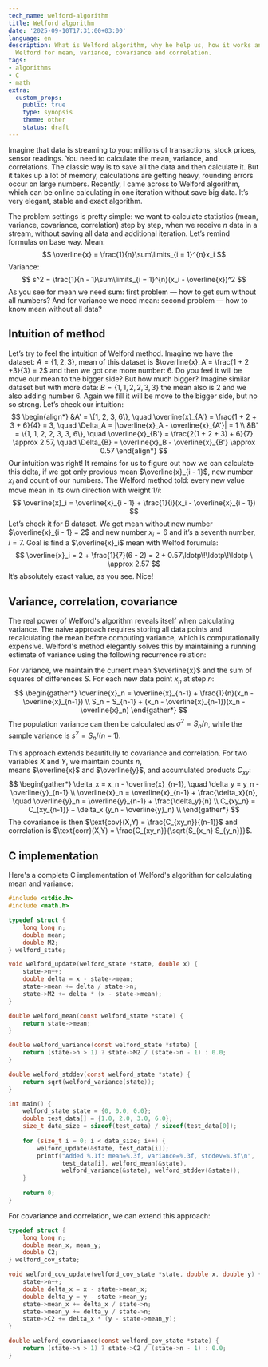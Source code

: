 ```yaml
---
tech_name: welford-algorithm
title: Welford algorithm
date: '2025-09-10T17:31:00+03:00'
language: en
description: What is Welford algorithm, why he help us, how it works and C implementation.
  Welford for mean, variance, covariance and correlation.
tags:
- algorithms
- C
- math
extra:
  custom_props:
    public: true
    type: synopsis
    theme: other
    status: draft
---
```


Imagine that data is streaming to you: millions of transactions, stock prices, sensor readings. You need to calculate the mean, variance, and correlations. The classic way is to save all the data and then calculate it. But it takes up a lot of memory, calculations are getting heavy, rounding errors occur on large numbers. Recently, I came across to Welford algorithm, which can be online calculating in one iteration without save big data. It’s very elegant, stable and exact algorithm.

The problem settings is pretty simple: we want to calculate statistics (mean, variance, covariance, correlation) step by step, when we receive $n$ data in a stream, without saving all data and additional iteration. Let’s remind formulas on base way. Mean:
$$
\overline{x} = \frac{1}{n}\sum\limits_{i = 1}^{n}x_i
$$
Variance:
$$
s^2 = \frac{1}{n - 1}\sum\limits_{i = 1}^{n}(x_i - \overline{x})^2
$$
As you see for mean we need sum: first problem — how to get sum without all numbers? And for variance we need mean: second problem — how to know mean without all data?

## Intuition of method
Let’s try to feel the intuition of Welford method. Imagine we have the dataset: $A = \{1, 2, 3\}$, mean of this dataset is $\overline{x}_A = \frac{1 + 2 +3}{3} = 2$ and then we got one more number: $6$. Do you feel it will be move our mean to the bigger side? But how much bigger? Imagine similar dataset but with more data: $B = \{1, 1, 2, 2, 3, 3\}$ the mean also is $2$ and we also adding number $6$. Again we fill it will be move to the bigger side, but no so strong. Let’s check our intuition:
$$
\begin{align*}
&A' = \{1, 2, 3, 6\}, \quad \overline{x}_{A'} = \frac{1 + 2 + 3 + 6}{4} = 3, \quad \Delta_A = |\overline{x}_A - \overline{x}_{A'}| = 1 \\
&B' = \{1, 1, 2, 2, 3, 3, 6\},  \quad \overline{x}_{B'} = \frac{2(1 + 2 + 3) + 6}{7} \approx 2.57, \quad \Delta_{B} = \overline{x}_B - \overline{x}_{B'} \approx 0.57
\end{align*}
$$
Our intuition was right! It remains for us to figure out how we can calculate this delta, if we got only previous mean $\overline{x}_{i - 1}$, new number $x_i$ and count of our numbers. The Welford method told: every new value move mean in its own direction with weight $1/i$:
$$
\overline{x}_i = \overline{x}_{i - 1} + \frac{1}{i}(x_i - \overline{x}_{i - 1})
$$
Let’s check it for $B$ dataset. We got mean without new number $\overline{x}_{i - 1} = 2$ and new number $x_i = 6$ and it’s a seventh number, $i = 7$. Goal is find a $\overline{x}_i$ mean with Welfod forumula:
$$
\overline{x}_i = 2 + \frac{1}{7}(6 - 2) = 2 + 0.57\ldotp\!\ldotp\!\ldotp \ \approx 2.57
$$
It’s absolutely exact value, as you see. Nice!

## Variance, correlation, covariance
The real power of Welford's algorithm reveals itself when calculating variance. The naive approach requires storing all data points and recalculating the mean before computing variance, which is computationally expensive. Welford's method elegantly solves this by maintaining a running estimate of variance using the following recurrence relation:

For variance, we maintain the current mean $\overline{x}$ and the sum of squares of differences $S$. For each new data point $x_n$ at step $n$:
$$
\begin{gather*}
\overline{x}_n = \overline{x}_{n-1} + \frac{1}{n}(x_n - \overline{x}_{n-1}) \\
S_n = S_{n-1} + (x_n - \overline{x}_{n-1})(x_n - \overline{x}_n)
\end{gather*}
$$
The population variance can then be calculated as $\sigma^2 = S_n/n$, while the sample variance is $s^2 = S_n/(n-1)$.

This approach extends beautifully to covariance and correlation. For two variables $X$ and $Y$, we maintain counts $n$, means $\overline{x}$ and $\overline{y}$, and accumulated products $C_{xy}$:
$$
\begin{gather*}
\delta_x = x_n - \overline{x}_{n-1}, \quad
\delta_y = y_n - \overline{y}_{n-1} \\
\overline{x}_n = \overline{x}_{n-1} + \frac{\delta_x}{n}, \quad
\overline{y}_n = \overline{y}_{n-1} + \frac{\delta_y}{n} \\
C_{xy_n} = C_{xy_{n-1}} + \delta_x (y_n - \overline{y}_n) \\
\end{gather*}
$$
The covariance is then $\text{cov}(X,Y) = \frac{C_{xy_n}}{(n-1)}$ and correlation is $\text{corr}(X,Y) = \frac{C_{xy_n}}{\sqrt{S_{x_n} S_{y_n}}}$.

## C implementation
Here's a complete C implementation of Welford's algorithm for calculating mean and variance:
```c
#include <stdio.h>
#include <math.h>

typedef struct {
    long long n;
    double mean;
    double M2;
} welford_state;

void welford_update(welford_state *state, double x) {
    state->n++;
    double delta = x - state->mean;
    state->mean += delta / state->n;
    state->M2 += delta * (x - state->mean);
}

double welford_mean(const welford_state *state) {
    return state->mean;
}

double welford_variance(const welford_state *state) {
    return (state->n > 1) ? state->M2 / (state->n - 1) : 0.0;
}

double welford_stddev(const welford_state *state) {
    return sqrt(welford_variance(state));
}

int main() {
    welford_state state = {0, 0.0, 0.0};
    double test_data[] = {1.0, 2.0, 3.0, 6.0};
    size_t data_size = sizeof(test_data) / sizeof(test_data[0]);
    
    for (size_t i = 0; i < data_size; i++) {
        welford_update(&state, test_data[i]);
        printf("Added %.1f: mean=%.3f, variance=%.3f, stddev=%.3f\n",
               test_data[i], welford_mean(&state), 
               welford_variance(&state), welford_stddev(&state));
    }
    
    return 0;
}
```
For covariance and correlation, we can extend this approach:
```c
typedef struct {
    long long n;
    double mean_x, mean_y;
    double C2;
} welford_cov_state;

void welford_cov_update(welford_cov_state *state, double x, double y) {
    state->n++;
    double delta_x = x - state->mean_x;
    double delta_y = y - state->mean_y;
    state->mean_x += delta_x / state->n;
    state->mean_y += delta_y / state->n;
    state->C2 += delta_x * (y - state->mean_y);
}

double welford_covariance(const welford_cov_state *state) {
    return (state->n > 1) ? state->C2 / (state->n - 1) : 0.0;
}
```